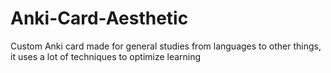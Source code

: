 # Anki-Card-Aesthetic
Custom Anki card made for general studies from languages to other things, it uses a lot of techniques to optimize learning

